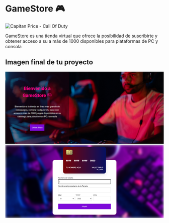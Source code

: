 # GameStore 🎮

![Capitan Price - Call Of Duty](https://media2.giphy.com/media/MFD0YqocHq1HoRZnBi/giphy.gif?cid=ecf05e47bak8cek0yqxwtz4y1v76g2pe8cijui9u3ecy1vol&rid=giphy.gif&ct=g)

GameStore es una tienda virtual que ofrece la posibilidad de suscribirte y obtener acceso a su a más de 1000 disponibles para plataformas de PC y consola

## Imagen final de tu proyecto

![Pantalla principal](src/assets/img/readme/PantallaPrincipal_Desktop.png)
![Pantalla Pago](src/assets/img/readme/PantallaPago_Desktop.PNG)
